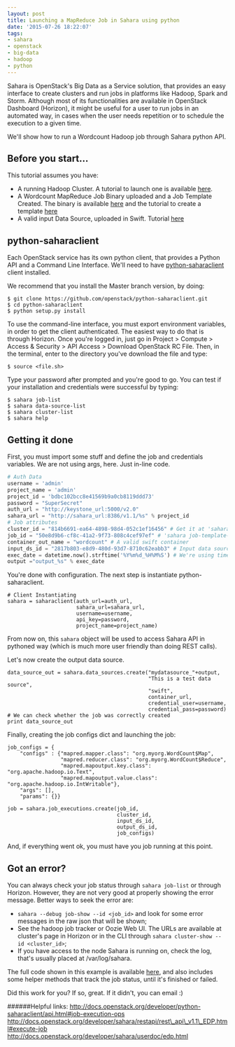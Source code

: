 ```yaml
---
layout: post
title: Launching a MapReduce Job in Sahara using python
date: '2015-07-26 18:22:07'
tags:
- sahara
- openstack
- big-data
- hadoop
- python
---
```


Sahara is OpenStack's Big Data as a Service solution, that provides an easy interface to create clusters and run jobs in platforms like Hadoop, Spark and Storm. Although most of its functionalities are available in OpenStack Dashboard (Horizon), it might be useful for a user to run jobs in an automated way, in cases when the user needs repetition or to schedule the execution to a given time.

We'll show how to run a Wordcount Hadoop job through Sahara python API.

## Before you start...

This tutorial assumes you have:

* A running Hadoop Cluster. A tutorial to launch one is available [here](http://docs.openstack.org/developer/sahara/devref/quickstart.html).
* A Wordcount MapReduce Job Binary uploaded and a Job Template Created. The binary is available [here](https://github.com/openstack/sahara/tree/master/etc/edp-examples/edp-mapreduce) and the tutorial to create a template [here](http://docs.openstack.org/developer/sahara/horizon/dashboard.user.guide.html#job-binaries) 
* A valid input Data Source, uploaded in Swift. Tutorial [here](http://docs.openstack.org/developer/sahara/horizon/dashboard.user.guide.html#data-sources)

## python-saharaclient
Each OpenStack service has its own python client, that provides a Python API and a Command Line Interface. We'll need to have [python-saharaclient](https://github.com/openstack/python-saharaclient) client installed. 

We recommend that you install the Master branch version, by doing:
```
$ git clone https://github.com/openstack/python-saharaclient.git
$ cd python-saharaclient
$ python setup.py install
```

To use the command-line interface, you must export environment variables, in order to get the client authenticated. The easiest way to do that is through Horizon. Once you're logged in, just go in Project > Compute > Access & Security > API Access > Download OpenStack RC File. Then, in the terminal, enter to the directory you've download the file and type:

```
$ source <file.sh>
```
Type your password after prompted and you're good to go. You can test if your installation and credentials were successful by typing:

```
$ sahara job-list
$ sahara data-source-list
$ sahara cluster-list
$ sahara help
```
## Getting it done
First, you must import some stuff and define the job and credentials variables. We are not using args, here. Just in-line code.
``` python
# Auth Data                                                                 
username = 'admin'                                                       
project_name = 'admin'
project_id = 'bdbc102bcc8e41569b9a0cb8119ddd73'                                        
password = "SuperSecret"                                                      
auth_url = "http://keystone_url:5000/v2.0"                                     
sahara_url = "http://sahara_url:8386/v1.1/%s" % project_id 
# Job attributes                                                            
cluster_id = "814b6691-ea64-4898-98d4-052c1ef16456" # Get it at 'sahara cluster-list'
job_id = "50e8d9b6-cf8c-41a2-9f73-808c4cef97ef" # 'sahara job-template-list'            
container_out_name = "wordcount" # A valid swift container                                           
input_ds_id = "2817b803-e8d9-480d-93d7-8710c62eabb3" # Input data source. Get it by 'sahara data-source-list'                      
exec_date = datetime.now().strftime('%Y%m%d_%H%M%S') # We're using timestamp as the output name              
output ="output_%s" % exec_date                                             
```
You're done with configuration. The next step is instantiate python-saharaclient.

```
# Client Instantiating
sahara = saharaclient(auth_url=auth_url,
                      sahara_url=sahara_url,
                      username=username,
                      api_key=password,
                      project_name=project_name)
```

From now on, this `sahara` object will be used to access Sahara API in pythoned way (which is much more user friendly than doing REST calls).

Let's now create the output data source.
```
data_source_out = sahara.data_sources.create("mydatasource_"+output,
                                             "This is a test data source",
                                             "swift",
                                             container_url,
                                             credential_user=username,
                                             credential_pass=password)
# We can check whether the job was correctly created
print data_source_out
```

Finally, creating the job configs dict and launching the job:
```
job_configs = {
    "configs" : {"mapred.mapper.class": "org.myorg.WordCount$Map",
                 "mapred.reducer.class": "org.myorg.WordCount$Reduce",
                 "mapred.mapoutput.key.class": "org.apache.hadoop.io.Text",
                 "mapred.mapoutput.value.class": "org.apache.hadoop.io.IntWritable"},
    "args": [],
    "params": {}}

job = sahara.job_executions.create(job_id,
                                   cluster_id,
                                   input_ds_id,
                                   output_ds_id,
                                   job_configs)
```

And, if everything went ok, you must have you job running at this point.

## Got an error?
You can always check your job status through `sahara job-list` or through Horizon. However, they are not very good at properly showing the error message. Better ways to seek the error are:

* `sahara --debug job-show --id <job_id>` and look for some error messages in the raw json that will be shown;
* See the hadoop job tracker or Oozie Web UI. The URLs are available at cluster's page in Horizon or in the CLI through `sahara cluster-show --id <cluster_id>`;
* If you have access to the node Sahara is running on, check the log, that's usually placed at /var/log/sahara.

The full code shown in this example is available [here](https://www.dropbox.com/s/ylq6ddb3yoh21gw/run_job.py?dl=0), and also includes some helper methods that track the job status, until it's finished or failed.

Did this work for you? If so, great. If it didn't, you can email :)

######Helpful links:
http://docs.openstack.org/developer/python-saharaclient/api.html#job-execution-ops
http://docs.openstack.org/developer/sahara/restapi/rest\_api\_v1.1\_EDP.html#execute-job
http://docs.openstack.org/developer/sahara/userdoc/edp.html



